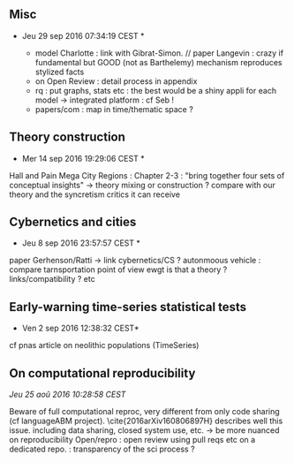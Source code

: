 







## Misc

* Jeu 29 sep 2016 07:34:19 CEST *

  - model Charlotte : link with Gibrat-Simon. // paper Langevin : crazy if fundamental but GOOD (not as Barthelemy) mechanism reproduces stylized facts
  - on Open Review : detail process in appendix
  - rq : put graphs, stats etc : the best would be a shiny appli for each model -> integrated platform : cf Seb !
  - papers/com : map in time/thematic space ?


## Theory construction

* Mer 14 sep 2016 19:29:06 CEST * 

Hall and Pain Mega City Regions : Chapter 2-3 : "bring together four sets of conceptual insights"
-> theory mixing or construction ? compare with our theory and the syncretism critics it can receive


## Cybernetics and cities

* Jeu  8 sep 2016 23:57:57 CEST *

paper Gerhenson/Ratti -> link cybernetics/CS ? autonmoous vehicle : compare tarnsportation point of view ewgt
is that a theory ? links/compatibility ? etc



## Early-warning time-series statistical tests

* Ven  2 sep 2016 12:38:32 CEST*

cf pnas article on neolithic populations (TimeSeries)






## On computational reproducibility

*Jeu 25 aoû 2016 10:28:58 CEST*

Beware of full computational reproc, very different from only code sharing (cf languageABM project).
\cite{2016arXiv160806897H} describes well this issue. including data sharing, closed system use, etc. 
 -> be more nuanced on reproducibility
Open/repro : open review using pull reqs etc on a dedicated repo. : transparency of the sci process ?


